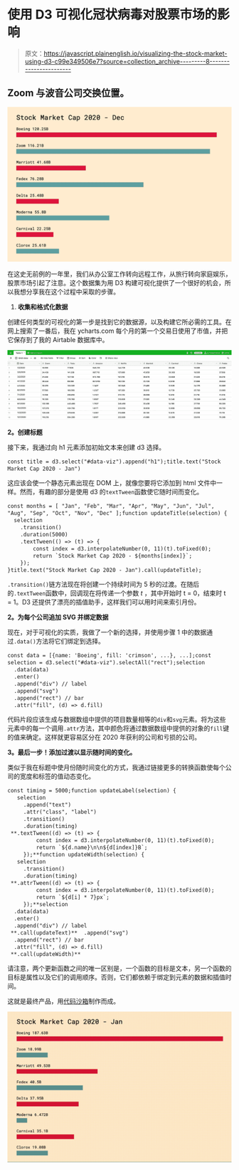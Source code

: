 # 使用 D3 可视化冠状病毒对股票市场的影响

> 原文：<https://javascript.plainenglish.io/visualizing-the-stock-market-using-d3-c99e349506e7?source=collection_archive---------8----------------------->

## Zoom 与波音公司交换位置。

![](img/b3c380ed989152efd2850673805d5ea3.png)

在这史无前例的一年里，我们从办公室工作转向远程工作，从旅行转向家庭娱乐，股票市场引起了注意。这个数据集为用 D3 构建可视化提供了一个很好的机会，所以我想分享我在这个过程中采取的步骤。

1.  **收集和格式化数据**

创建任何类型的可视化的第一步是找到它的数据源，以及构建它所必需的工具。在网上搜索了一番后，我在 ycharts.com 每个月的第一个交易日使用了市值，并把它保存到了我的 Airtable 数据库中。

![](img/a0508db1e7f28723e65a0166d2ec0fea.png)

**2。创建标题**

接下来，我通过向 h1 元素添加初始文本来创建 d3 选择。

```
const title = d3.select("#data-viz").append("h1");title.text("Stock Market Cap 2020 - Jan")
```

这应该会使一个静态元素出现在 DOM 上，就像您要将它添加到 html 文件中一样。然而，有趣的部分是使用 d3 的`textTween`函数使它随时间而变化。

```
const months = [ "Jan", "Feb", "Mar", "Apr", "May", "Jun", "Jul", "Aug", "Sep", "Oct", "Nov", "Dec" ];function updateTitle(selection) {
  selection
    .transition()
    .duration(5000)
    .textTween(() => (t) => {
        const index = d3.interpolateNumber(0, 11)(t).toFixed(0);           
        return `Stock Market Cap 2020 - ${months[index]}`;
    });
}title.text("Stock Market Cap 2020 - Jan").call(updateTitle);
```

`.transition()`链方法现在将创建一个持续时间为 5 秒的过渡。在随后的`.textTween`函数中，回调现在将传递一个参数 *t* ，其中开始时 t = 0，结束时 t = 1。D3 还提供了漂亮的插值助手，这样我们可以用时间来索引月份。

**2。为每个公司追加 SVG 并绑定数据**

现在，对于可视化的实质，我做了一个新的选择，并使用步骤 1 中的数据通过`.data()`方法将它们绑定到选择。

```
const data = [{name: 'Boeing', fill: 'crimson', ...}, ...];const selection = d3.select("#data-viz").selectAll("rect");selection
  .data(data)
  .enter()
  .append("div") // label
  .append("svg") 
  .append("rect") // bar
  .attr("fill", (d) => d.fill)
```

代码片段应该生成与数据数组中提供的项目数量相等的`div`和`svg`元素。将为这些元素中的每一个调用`.attr`方法，其中颜色将通过数据数组中提供的对象的`fill`键的值来确定。这样就更容易区分在 2020 年获利的公司和亏损的公司。

**3。最后一步！添加过渡以显示随时间的变化。**

类似于我在标题中使月份随时间变化的方式，我通过链接更多的转换函数使每个公司的宽度和标签的值动态变化。

```
const timing = 5000;function updateLabel(selection) {
   selection
     .append("text")
     .attr("class", "label")
     .transition()
     .duration(timing)
 **.textTween((d) => (t) => {
         const index = d3.interpolateNumber(0, 11)(t).toFixed(0);
         return `${d.name}\n\n${d[index]}B`;
     });**function updateWidth(selection) {
   selection
     .transition()
     .duration(timing)
 **.attrTween((d) => (t) => {
         const index = d3.interpolateNumber(0, 11)(t).toFixed(0);
         return `${d[i] * 7}px`;
     });**selection
  .data(data)
  .enter()
  .append("div") // label
 **.call(updateText)**  .append("svg") 
  .append("rect") // bar
  .attr("fill", (d) => d.fill)
 **.call(updateWidth)**
```

请注意，两个更新函数之间的唯一区别是，一个函数的目标是文本，另一个函数的目标是属性以及它们的调用顺序。否则，它们都依赖于绑定到元素的数据和插值时间。

这就是最终产品，用[代码沙箱](https://8k5rt.csb.app/)制作而成。

![](img/73078784c720895b21d47c5bb0940cad.png)
